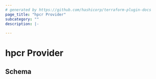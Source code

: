 ```yaml
---
# generated by https://github.com/hashicorp/terraform-plugin-docs
page_title: "hpcr Provider"
subcategory: ""
description: |-
  
---
```


# hpcr Provider





<!-- schema generated by tfplugindocs -->
## Schema
